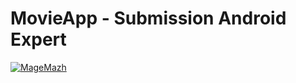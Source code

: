 # MovieApp - Submission Android Expert
[![MageMazh](https://circleci.com/gh/MageMazh/SubmissionAndroidExpert.svg?style=svg)](https://circleci.com/gh/MageMazh/SubmissionAndroidExpert)
